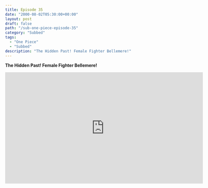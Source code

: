 ```yaml
---
title: Episode 35
date: "2000-08-02T05:30:00+00:00"
layout: post
draft: false
path: "/sub-one-piece-episode-35"
category: "Subbed"
tags:
  - "One Piece"
  - "Subbed"
description: "The Hidden Past! Female Fighter Bellemere!"
---
```


**The Hidden Past! Female Fighter Bellemere!**

<iframe width="640" height="360" src="https://www.fembed.com/v/7yvw-ewkxoj" frameborder="0" marginwidth=0 marginheight=0 scrolling=no allowfullscreen></iframe>

